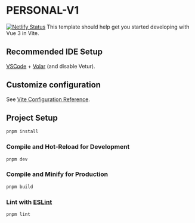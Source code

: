 # PERSONAL-V1
[![Netlify Status](https://api.netlify.com/api/v1/badges/e092d49e-8cfc-4e59-a57c-73b90ac8b3b3/deploy-status)](https://app.netlify.com/projects/tomiandrean/deploys)
This template should help get you started developing with Vue 3 in Vite.

## Recommended IDE Setup

[VSCode](https://code.visualstudio.com/) + [Volar](https://marketplace.visualstudio.com/items?itemName=Vue.volar) (and disable Vetur).

## Customize configuration

See [Vite Configuration Reference](https://vite.dev/config/).

## Project Setup

```sh
pnpm install
```

### Compile and Hot-Reload for Development

```sh
pnpm dev
```

### Compile and Minify for Production

```sh
pnpm build
```

### Lint with [ESLint](https://eslint.org/)

```sh
pnpm lint
```

